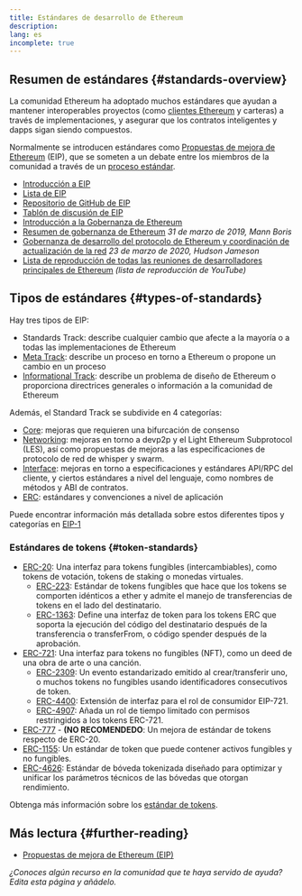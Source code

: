 ```yaml
---
title: Estándares de desarrollo de Ethereum
description:
lang: es
incomplete: true
---
```


## Resumen de estándares {#standards-overview}

La comunidad Ethereum ha adoptado muchos estándares que ayudan a mantener interoperables proyectos (como [clientes Ethereum](/developers/docs/nodes-and-clients/) y carteras) a través de implementaciones, y asegurar que los contratos inteligentes y dapps sigan siendo compuestos.

Normalmente se introducen estándares como [Propuestas de mejora de Ethereum](/eips/) (EIP), que se someten a un debate entre los miembros de la comunidad a través de un [proceso estándar](https://eips.ethereum.org/EIPS/eip-1).

- [Introducción a EIP](/eips/)
- [Lista de EIP](https://eips.ethereum.org/)
- [Repositorio de GitHub de EIP](https://github.com/ethereum/EIPs)
- [Tablón de discusión de EIP](https://ethereum-magicians.org/c/eips)
- [Introducción a la Gobernanza de Ethereum](/governance/)
- [Resumen de gobernanza de Ethereum](https://web.archive.org/web/20201107234050/https://blog.bmannconsulting.com/ethereum-governance/) _31 de marzo de 2019, Mann Boris_
- [Gobernanza de desarrollo del protocolo de Ethereum y coordinación de actualización de la red](https://hudsonjameson.com/posts/2020-03-23-ethereum-protocol-development-governance-and-network-upgrade-coordination/) _23 de marzo de 2020, Hudson Jameson_
- [Lista de reproducción de todas las reuniones de desarrolladores principales de Ethereum](https://www.youtube.com/@EthereumProtocol) _(lista de reproducción de YouTube)_

## Tipos de estándares {#types-of-standards}

Hay tres tipos de EIP:

- Standards Track: describe cualquier cambio que afecte a la mayoría o a todas las implementaciones de Ethereum
- [Meta Track](https://eips.ethereum.org/meta): describe un proceso en torno a Ethereum o propone un cambio en un proceso
- [Informational Track](https://eips.ethereum.org/informational): describe un problema de diseño de Ethereum o proporciona directrices generales o información a la comunidad de Ethereum

Además, el Standard Track se subdivide en 4 categorías:

- [Core](https://eips.ethereum.org/core): mejoras que requieren una bifurcación de consenso
- [Networking](https://eips.ethereum.org/networking): mejoras en torno a devp2p y el Light Ethereum Subprotocol (LES), así como propuestas de mejoras a las especificaciones de protocolo de red de whisper y swarm.
- [Interface](https://eips.ethereum.org/interface): mejoras en torno a especificaciones y estándares API/RPC del cliente, y ciertos estándares a nivel del lenguaje, como nombres de métodos y ABI de contratos.
- [ERC](https://eips.ethereum.org/erc): estándares y convenciones a nivel de aplicación

Puede encontrar información más detallada sobre estos diferentes tipos y categorías en [EIP-1](https://eips.ethereum.org/EIPS/eip-1#eip-types)

### Estándares de tokens {#token-standards}

- [ERC-20](/developers/docs/standards/tokens/erc-20/): Una interfaz para tokens fungibles (intercambiables), como tokens de votación, tokens de staking o monedas virtuales.
  - [ERC-223](/developers/docs/standards/tokens/erc-223/): Estándar de tokens fungibles que hace que los tokens se comporten idénticos a ether y admite el manejo de transferencias de tokens en el lado del destinatario.
  - [ERC-1363](https://eips.ethereum.org/EIPS/eip-1363): Define una interfaz de token para los tokens ERC que soporta la ejecución del código del destinatario después de la transferencia o transferFrom, o código spender después de la aprobación.
- [ERC-721](/developers/docs/standards/tokens/erc-721/): Una interfaz para tokens no fungibles (NFT), como un deed de una obra de arte o una canción.
  - [ERC-2309](https://eips.ethereum.org/EIPS/eip-2309): Un evento estandarizado emitido al crear/transferir uno, o muchos tokens no fungibles usando identificadores consecutivos de token.
  - [ERC-4400](https://eips.ethereum.org/EIPS/eip-4400): Extensión de interfaz para el rol de consumidor EIP-721.
  - [ERC-4907](https://eips.ethereum.org/EIPS/eip-4907): Añada un rol de tiempo limitado con permisos restringidos a los tokens ERC-721.
- [ERC-777](/developers/docs/standards/tokens/erc-777/) - **(NO RECOMENDEDO**: Un mejora de estándar de tokens respecto de ERC-20.
- [ERC-1155](/developers/docs/standards/tokens/erc-1155/): Un estándar de token que puede contener activos fungibles y no fungibles.
- [ERC-4626](/developers/docs/standards/tokens/erc-4626/): Estándar de bóveda tokenizada diseñado para optimizar y unificar los parámetros técnicos de las bóvedas que otorgan rendimiento.

Obtenga más información sobre los [estándar de tokens](/developers/docs/standards/tokens/).

## Más lectura {#further-reading}

- [Propuestas de mejora de Ethereum (EIP)](/eips/)

_¿Conoces algún recurso en la comunidad que te haya servido de ayuda? Edita esta página y añádelo._
